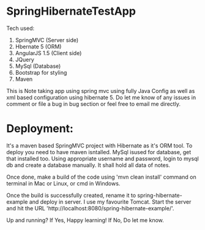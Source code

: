 # SpringHibernateTestApp
Tech used:

1. SpringMVC (Server side)
2. Hbernate 5 (ORM)
3. AngularJS 1.5 (Client side)
4. JQuery
5. MySql (Database)
6. Bootstrap for styling
7. Maven

This is Note taking app using spring mvc using fully Java Config as well as xml based configuration using hibernate 5. Do let me know of any issues in comment or file a bug in bug section or feel free to email me directly. 

# Deployment:
It's a maven based SpringMVC project with Hibernate as it's ORM tool.
To deploy you need to have maven isntalled.
MySql isused for database, get that installed too.
Using appropriate username and password, login to mysql db and create a database manually. It shall hold all data of notes.

Once done, make a build of the code using 'mvn clean install' command on terminal in Mac or Linux, or cmd in Windows.

Once the build is successfully created, rename it to spring-hibernate-example and deploy in server. I use my favourite Tomcat.
Start the server and hit the URL 'http://localhost:8080/spring-hibernate-example/'.

Up and running? 
If Yes, Happy learning!
If No, Do let me know. 

